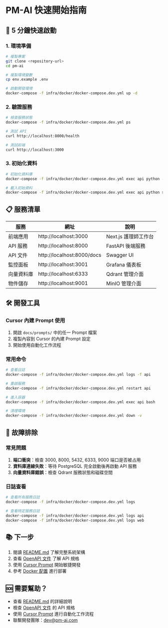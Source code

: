 # PM-AI 快速開始指南

## 🚀 5 分鐘快速啟動

### 1. 環境準備
```bash
# 複製專案
git clone <repository-url>
cd pm-ai

# 複製環境變數
cp env.example .env

# 啟動開發環境
docker-compose -f infra/docker/docker-compose.dev.yml up -d
```

### 2. 驗證服務
```bash
# 檢查服務狀態
docker-compose -f infra/docker/docker-compose.dev.yml ps

# 測試 API
curl http://localhost:8000/health

# 測試前端
curl http://localhost:3000
```

### 3. 初始化資料
```bash
# 初始化資料庫
docker-compose -f infra/docker/docker-compose.dev.yml exec api python -m alembic upgrade head

# 載入初始資料
docker-compose -f infra/docker/docker-compose.dev.yml exec api python scripts/load_seed_data.py
```

## 📋 服務清單

| 服務 | 網址 | 說明 |
|------|------|------|
| 前端應用 | http://localhost:3000 | Next.js 護理師工作台 |
| API 服務 | http://localhost:8000 | FastAPI 後端服務 |
| API 文件 | http://localhost:8000/docs | Swagger UI |
| 監控面板 | http://localhost:3001 | Grafana 儀表板 |
| 向量資料庫 | http://localhost:6333 | Qdrant 管理介面 |
| 物件儲存 | http://localhost:9001 | MinIO 管理介面 |

## 🛠️ 開發工具

### Cursor 內建 Prompt 使用
1. 開啟 `docs/prompts/` 中的任一 Prompt 檔案
2. 複製內容到 Cursor 的內建 Prompt 設定
3. 開始使用自動化工作流程

### 常用命令
```bash
# 查看日誌
docker-compose -f infra/docker/docker-compose.dev.yml logs -f api

# 重啟服務
docker-compose -f infra/docker/docker-compose.dev.yml restart api

# 進入容器
docker-compose -f infra/docker/docker-compose.dev.yml exec api bash

# 清理環境
docker-compose -f infra/docker/docker-compose.dev.yml down -v
```

## 🔧 故障排除

### 常見問題
1. **端口衝突**：檢查 3000, 8000, 5432, 6333, 9000 端口是否被占用
2. **資料庫連線失敗**：等待 PostgreSQL 完全啟動後再啟動 API 服務
3. **向量資料庫錯誤**：檢查 Qdrant 服務狀態和磁碟空間

### 日誌查看
```bash
# 查看所有服務日誌
docker-compose -f infra/docker/docker-compose.dev.yml logs

# 查看特定服務日誌
docker-compose -f infra/docker/docker-compose.dev.yml logs api
docker-compose -f infra/docker/docker-compose.dev.yml logs web
```

## 📚 下一步

1. 閱讀 [README.md](README.md) 了解完整系統架構
2. 查看 [OpenAPI 文件](docs/openapi/openapi.yml) 了解 API 規格
3. 使用 [Cursor Prompt](docs/prompts/) 開始敏捷開發
4. 參考 [Docker 配置](infra/docker/) 進行部署

## 🆘 需要幫助？

- 查看 [README.md](README.md) 的詳細說明
- 檢查 [OpenAPI 文件](docs/openapi/openapi.yml) 的 API 規格
- 使用 [Cursor Prompt](docs/prompts/) 進行自動化工作流程
- 聯繫開發團隊：dev@pm-ai.com
